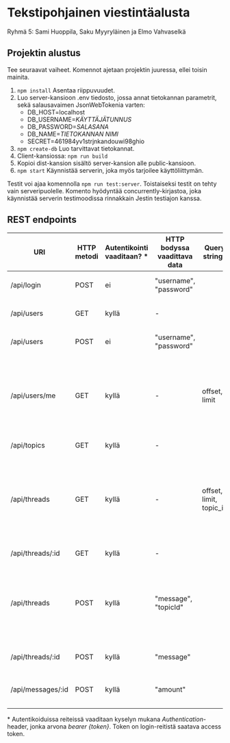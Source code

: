 # Tekstipohjainen viestintäalusta

Ryhmä 5: Sami Huoppila, Saku Myyryläinen ja Elmo Vahvaselkä

## Projektin alustus

Tee seuraavat vaiheet. Komennot ajetaan projektin juuressa, ellei toisin mainita.

1. `npm install` Asentaa riippuvuudet.
2. Luo server-kansioon .env tiedosto, jossa annat tietokannan parametrit, sekä salausavaimen JsonWebTokenia varten:
	- DB_HOST=localhost
	- DB_USERNAME=*KÄYTTÄJÄTUNNUS*
	- DB_PASSWORD=*SALASANA*
	- DB_NAME=*TIETOKANNAN NIMI*
	- SECRET=461984yv1strjnkandouwi98ghio
3. `npm create-db` Luo tarvittavat tietokannat.
4. Client-kansiossa: `npm run build`
5. Kopioi dist-kansion sisältö server-kansion alle public-kansioon.
6. `npm start` Käynnistää serverin, joka myös tarjoilee käyttöliittymän.

Testit voi ajaa komennolla `npm run test:server`. Toistaiseksi testit on tehty vain serveripuolelle. Komento hyödyntää concurrently-kirjastoa, joka käynnistää serverin testimoodissa rinnakkain Jestin testiajon kanssa.

## REST endpoints

| URI               | HTTP metodi | Autentikointi vaaditaan? * | HTTP bodyssa vaadittava data | Query strings   | Palauttaa…                                                                                                                                              |
|-------------------|-------------|--------------------------|------------------------------|-----------------|---------------------------------------------------------------------------------------------------------------------------------------------------------|
| /api/login        | POST        | ei                       | "username", "password"       |                 | sisään kirjautuvan käyttäjän access tokenin.                                                                                                            |
| /api/users        | GET         | kyllä                    | -                            |                 | listan kaikista käyttäjistä ja heidän scorensa.                                                                                                         |
| /api/users        | POST        | ei                       | "username", "password"       |                 | luodun käyttäjätunnuksen tiedot.                                                                                                                        |
| /api/users/me     | GET         | kyllä                    | -                            | offset, limit   | sisään kirjautuneen käyttäjän tiedot, sekä viestiketjut joihin tämä on osallistunut. Parametreilla offset ja limit voidaan rajata haettavat viestiketjut.                                                                                                   |
| /api/topics       | GET         | kyllä                    | -                            |                 | listauksen kaikista aihealueista.                                                                                                                       |
| /api/threads      | GET         | kyllä                    | -                            | offset, limit, topic_id | limit kpl viestiketjuja offset-indeksistä alkaen, tai 100 ensimmäistä viestiketjua jos parametrit puuttuvat. Parametri topic_id palauttaa vain kyseisen aihealueen viestiketjut.                                    |
| /api/threads/:id  | GET         | kyllä                    | -                            |                 | yhden viestiketjun tiedot viesteineen.                                                                                                                  |
| /api/threads      | POST        | kyllä                    | "message", "topicId"         |                 | annettuun aihealueeseen luodun viestiketjun, jossa mukana annettu aloitusviesti. Aihealue on valinnainen, ilman sitä ketju luodaan oletusaihealueeseen. |
| /api/threads/:id  | POST        | kyllä                    | "message"                    |                 | päivitetyn viestiketjun, johon on luotu uusi viesti.                                                                                                    |
| /api/messages/:id | POST        | kyllä                    | "amount"                     |                 | viestin, jonka score on päivittynyt annetun äänen verran.                                                                                               |

\* Autentikoiduissa reiteissä vaaditaan kyselyn mukana *Authentication*-header, jonka arvona *bearer {token}*. Token on login-reitistä saatava access token.